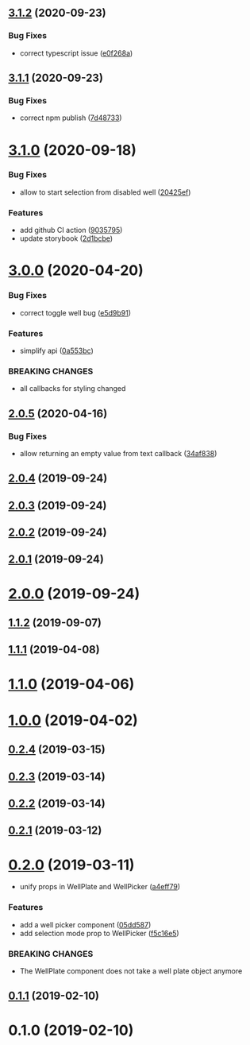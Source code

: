 ## [3.1.2](https://github.com/zakodium/react-well-plates/compare/v3.1.1...v3.1.2) (2020-09-23)


### Bug Fixes

* correct typescript issue ([e0f268a](https://github.com/zakodium/react-well-plates/commit/e0f268a2b05579b03775bb9aeaabfae431b1847f))



## [3.1.1](https://github.com/zakodium/react-well-plates/compare/v3.1.0...v3.1.1) (2020-09-23)


### Bug Fixes

* correct npm publish ([7d48733](https://github.com/zakodium/react-well-plates/commit/7d48733f2655f954107a17a3dddd2d12667e8bf6))



# [3.1.0](https://github.com/zakodium/react-well-plates/compare/v3.0.0...v3.1.0) (2020-09-18)


### Bug Fixes

* allow to start selection from disabled well ([20425ef](https://github.com/zakodium/react-well-plates/commit/20425eff4b9db18cdce2ba1c8f71a5ed9847a3da))


### Features

* add github CI action ([9035795](https://github.com/zakodium/react-well-plates/commit/90357956803d64cb6be9a0ce603ef1a953744fc1))
* update storybook ([2d1bcbe](https://github.com/zakodium/react-well-plates/commit/2d1bcbeb4f17f08d467c120bd7108a0bc8ba7cc8))



# [3.0.0](https://github.com/zakodium/react-well-plates/compare/v2.0.5...v3.0.0) (2020-04-20)


### Bug Fixes

* correct toggle well bug ([e5d9b91](https://github.com/zakodium/react-well-plates/commit/e5d9b913154c8d0850dfc040d971869546777607))


### Features

* simplify api ([0a553bc](https://github.com/zakodium/react-well-plates/commit/0a553bcba7b138af91ea3b8a984ebeb43f26218c))


### BREAKING CHANGES

* all callbacks for styling changed



## [2.0.5](https://github.com/zakodium/react-well-plates/compare/v2.0.4...v2.0.5) (2020-04-16)


### Bug Fixes

* allow returning an empty value from text callback ([34af838](https://github.com/zakodium/react-well-plates/commit/34af83893b9e52fef64bc95f639b9829241015d9))



## [2.0.4](https://github.com/zakodium/react-well-plates/compare/v2.0.3...v2.0.4) (2019-09-24)



## [2.0.3](https://github.com/zakodium/react-well-plates/compare/v2.0.2...v2.0.3) (2019-09-24)



## [2.0.2](https://github.com/zakodium/react-well-plates/compare/v2.0.1...v2.0.2) (2019-09-24)



## [2.0.1](https://github.com/zakodium/react-well-plates/compare/v2.0.0...v2.0.1) (2019-09-24)



# [2.0.0](https://github.com/zakodium/react-well-plates/compare/v1.1.2...v2.0.0) (2019-09-24)



## [1.1.2](https://github.com/zakodium/react-well-plates/compare/v1.1.1...v1.1.2) (2019-09-07)



## [1.1.1](https://github.com/zakodium/react-well-plates/compare/v1.1.0...v1.1.1) (2019-04-08)



# [1.1.0](https://github.com/zakodium/react-well-plates/compare/v1.0.0...v1.1.0) (2019-04-06)



# [1.0.0](https://github.com/zakodium/react-well-plates/compare/v0.2.4...v1.0.0) (2019-04-02)



## [0.2.4](https://github.com/zakodium/react-well-plates/compare/v0.2.3...v0.2.4) (2019-03-15)



## [0.2.3](https://github.com/zakodium/react-well-plates/compare/v0.2.2...v0.2.3) (2019-03-14)



## [0.2.2](https://github.com/zakodium/react-well-plates/compare/v0.2.1...v0.2.2) (2019-03-14)



## [0.2.1](https://github.com/zakodium/react-well-plates/compare/v0.2.0...v0.2.1) (2019-03-12)



# [0.2.0](https://github.com/zakodium/react-well-plates/compare/v0.1.1...v0.2.0) (2019-03-11)


* unify props in WellPlate and WellPicker ([a4eff79](https://github.com/zakodium/react-well-plates/commit/a4eff79d3bf7ad3ae0727c30460fe1b56b318037))


### Features

* add a well picker component ([05dd587](https://github.com/zakodium/react-well-plates/commit/05dd587407281df53ecb96ae8281e3e989d882ae))
* add selection mode prop to WellPicker ([f5c16e5](https://github.com/zakodium/react-well-plates/commit/f5c16e587c8649f874cbb5bd0829694182a3eee2))


### BREAKING CHANGES

* The WellPlate component does not take a well plate object anymore



## [0.1.1](https://github.com/zakodium/react-well-plates/compare/v0.1.0...v0.1.1) (2019-02-10)



# 0.1.0 (2019-02-10)



